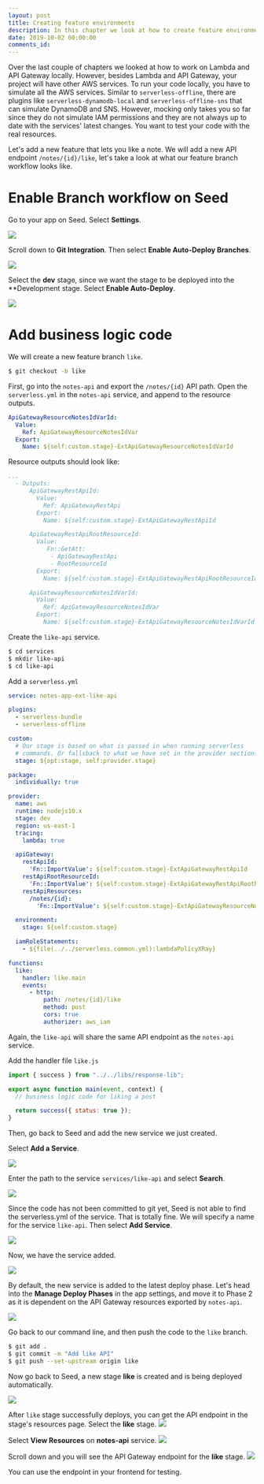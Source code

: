 ```yaml
---
layout: post
title: Creating feature environments
description: In this chapter we look at how to create feature environments for your Serverless app. We'll go over the process of creating a new feature branch in Git and adding a new Serverless service using Seed.
date: 2019-10-02 00:00:00
comments_id: 
---
```


Over the last couple of chapters we looked at how to work on Lambda and API Gateway locally. However, besides Lambda and API Gateway, your project will have other AWS services. To run your code locally, you have to simulate all the AWS services. Similar to `serverless-offline`, there are plugins like `serverless-dynamodb-local` and `serverless-offline-sns` that can simulate DynamoDB and SNS. However, mocking only takes you so far since they do not simulate IAM permissions and they are not always up to date with the services' latest changes. You want to test your code with the real resources.

Let's add a new feature that lets you like a note. We will add a new API endpoint `/notes/{id}/like`, let's take a look at what our feature branch workflow looks like.

# Enable Branch workflow on Seed

Go to your app on Seed. Select **Settings**.

![](/assets/best-practices/creating-feature-1.png)

Scroll down to **Git Integration**. Then select **Enable Auto-Deploy Branches**.

![](/assets/best-practices/creating-feature-2.png)

Select the **dev** stage, since we want the stage to be deployed into the **Development stage. Select **Enable Auto-Deploy**.

![](/assets/best-practices/creating-feature-3.png)

# Add business logic code

We will create a new feature branch `like`.
``` bash
$ git checkout -b like
```
First, go into the `notes-api` and export the `/notes/{id}` API path.  Open the `serverless.yml` in the `notes-api` service, and append to the resource outputs.
``` yaml
ApiGatewayResourceNotesIdVarId:
  Value:
    Ref: ApiGatewayResourceNotesIdVar
  Export:
    Name: ${self:custom.stage}-ExtApiGatewayResourceNotesIdVarId
```

Resource outputs should look like:
``` yaml
...
  - Outputs:
      ApiGatewayRestApiId:
        Value:
          Ref: ApiGatewayRestApi
        Export:
          Name: ${self:custom.stage}-ExtApiGatewayRestApiId

      ApiGatewayRestApiRootResourceId:
        Value:
           Fn::GetAtt:
            - ApiGatewayRestApi
            - RootResourceId
        Export:
          Name: ${self:custom.stage}-ExtApiGatewayRestApiRootResourceId

      ApiGatewayResourceNotesIdVarId:
        Value:
          Ref: ApiGatewayResourceNotesIdVar
        Export:
          Name: ${self:custom.stage}-ExtApiGatewayResourceNotesIdVarId
```

Create the `like-api` service.
``` bash
$ cd services
$ mkdir like-api
$ cd like-api
```
Add a `serverless.yml`
``` yaml
service: notes-app-ext-like-api

plugins:
  - serverless-bundle
  - serverless-offline

custom:
  # Our stage is based on what is passed in when running serverless
  # commands. Or fallsback to what we have set in the provider section.
  stage: ${opt:stage, self:provider.stage}

package:
  individually: true

provider:
  name: aws
  runtime: nodejs10.x
  stage: dev
  region: us-east-1
  tracing:
    lambda: true

  apiGateway:
    restApiId:
      'Fn::ImportValue': ${self:custom.stage}-ExtApiGatewayRestApiId
    restApiRootResourceId:
      'Fn::ImportValue': ${self:custom.stage}-ExtApiGatewayRestApiRootResourceId
    restApiResources:
      /notes/{id}:
        'Fn::ImportValue': ${self:custom.stage}-ExtApiGatewayResourceNotesIdVarId

  environment:
    stage: ${self:custom.stage}

  iamRoleStatements:
    - ${file(../../serverless.common.yml):lambdaPolicyXRay}

functions:
  like:
    handler: like.main
    events:
      - http:
          path: /notes/{id}/like
          method: post
          cors: true
          authorizer: aws_iam
```
Again, the `like-api` will share the same API endpoint as the `notes-api` service.

Add the handler file `like.js`
``` javascript
import { success } from "../../libs/response-lib";

export async function main(event, context) {
  // business logic code for liking a post

  return success({ status: true });
}
```

Then, go back to Seed and add the new service we just created.

Select **Add a Service**.

![](/assets/best-practices/creating-feature-4.png)

Enter the path to the service `services/like-api` and select **Search**.

![](/assets/best-practices/creating-feature-5.png)

Since the code has not been committed to git yet, Seed is not able to find the serverless.yml of the service. That is totally fine. We will specify a name for the service `like-api`. Then select **Add Service**.

![](/assets/best-practices/creating-feature-6.png)

Now, we have the service added.

![](/assets/best-practices/creating-feature-7.png)

By default, the new service is added to the latest deploy phase. Let's head into the **Manage Deploy Phases** in the app settings, and move it to Phase 2 as it is dependent on the API Gateway resources exported by `notes-api`.

![](/assets/best-practices/creating-feature-8.png)

Go back to our command line, and then push the code to the `like` branch.
``` bash
$ git add .
$ git commit -m "Add like API"
$ git push --set-upstream origin like
```

Now go back to Seed, a new stage **like** is created and is being deployed automatically.

![](/assets/best-practices/creating-feature-9.png)

After `like` stage successfully deploys, you can get the API endpoint in the stage's resources page. Select the **like** stage.
![](/assets/best-practices/creating-feature-10.png)

Select **View Resources** on **notes-api** service.
![](/assets/best-practices/creating-feature-11.png)

Scroll down and you will see the API Gateway endpoint for the **like** stage.
![](/assets/best-practices/creating-feature-12.png)

You can use the endpoint in your frontend for testing.
